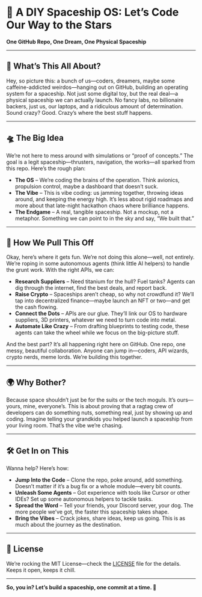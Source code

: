 # 🚀 **A DIY Spaceship OS: Let’s Code Our Way to the Stars**  
**One GitHub Repo, One Dream, One Physical Spaceship**  

---

## 🌌 **What’s This All About?**  
Hey, so picture this: a bunch of us—coders, dreamers, maybe some caffeine-addicted weirdos—hanging out on GitHub, building an operating system for a spaceship. Not just some digital toy, but the real deal—a physical spaceship we can actually launch. No fancy labs, no billionaire backers, just us, our laptops, and a ridiculous amount of determination. Sound crazy? Good. Crazy’s where the best stuff happens.  

---

## 🛸 **The Big Idea**  
We’re not here to mess around with simulations or “proof of concepts.” The goal is a legit spaceship—thrusters, navigation, the works—all sparked from this repo. Here’s the rough plan:  

- **The OS** – We’re coding the brains of the operation. Think avionics, propulsion control, maybe a dashboard that doesn’t suck.  
- **The Vibe** – This is vibe coding: us jamming together, throwing ideas around, and keeping the energy high. It’s less about rigid roadmaps and more about that late-night hackathon chaos where brilliance happens.  
- **The Endgame** – A real, tangible spaceship. Not a mockup, not a metaphor. Something we can point to in the sky and say, “We built that.”  

---

## 🤖 **How We Pull This Off**  
Okay, here’s where it gets fun. We’re not doing this alone—well, not entirely. We’re roping in some autonomous agents (think little AI helpers) to handle the grunt work. With the right APIs, we can:  

- **Research Suppliers** – Need titanium for the hull? Fuel tanks? Agents can dig through the internet, find the best deals, and report back.  
- **Raise Crypto** – Spaceships aren’t cheap, so why not crowdfund it? We’ll tap into decentralized finance—maybe launch an NFT or two—and get the cash flowing.  
- **Connect the Dots** – APIs are our glue. They’ll link our OS to hardware suppliers, 3D printers, whatever we need to turn code into metal.  
- **Automate Like Crazy** – From drafting blueprints to testing code, these agents can take the wheel while we focus on the big-picture stuff.  

And the best part? It’s all happening right here on GitHub. One repo, one messy, beautiful collaboration. Anyone can jump in—coders, API wizards, crypto nerds, meme lords. We’re building this together.  

---

## 🌍 **Why Bother?**  
Because space shouldn’t just be for the suits or the tech moguls. It’s ours—yours, mine, everyone’s. This is about proving that a ragtag crew of developers can do something nuts, something real, just by showing up and coding. Imagine telling your grandkids you helped launch a spaceship from your living room. That’s the vibe we’re chasing.  

---

## 🛠️ **Get In on This**  
Wanna help? Here’s how:  

- **Jump Into the Code** – Clone the repo, poke around, add something. Doesn’t matter if it’s a bug fix or a whole module—every bit counts.  
- **Unleash Some Agents** – Got experience with tools like Cursor or other IDEs? Set up some autonomous helpers to tackle tasks.  
- **Spread the Word** – Tell your friends, your Discord server, your dog. The more people we’ve got, the faster this spaceship takes shape.  
- **Bring the Vibes** – Crack jokes, share ideas, keep us going. This is as much about the journey as the destination.  

---

## 📜 **License**  
We’re rocking the MIT License—check the [LICENSE](LICENSE) file for the details. Keeps it open, keeps it chill.  

---

**So, you in? Let’s build a spaceship, one commit at a time. 🌠**
